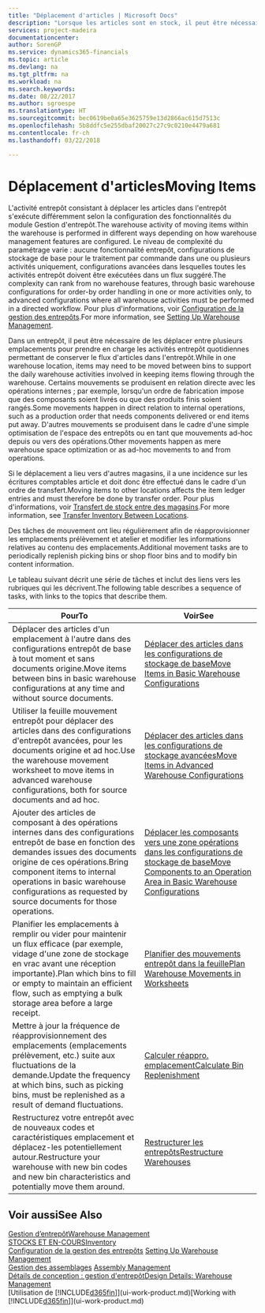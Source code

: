 ```yaml
---
title: "Déplacement d'articles | Microsoft Docs"
description: "Lorsque les articles sont en stock, il peut être nécessaire de les déplacer entre plusieurs emplacements pour prendre en charge les activités entrepôt quotidiennes permettant de conserver le flux d'articles dans l'entrepôt. Certains mouvements se produisent en relation directe avec les opérations internes ; par exemple, lorsqu'un ordre de fabrication impose que des composants soient livrés ou que des produits finis soient rangés. D'autres mouvements se produisent dans le cadre d'une simple optimisation de l'espace des entrepôts ou en tant que mouvements ad-hoc depuis ou vers des opérations."
services: project-madeira
documentationcenter: 
author: SorenGP
ms.service: dynamics365-financials
ms.topic: article
ms.devlang: na
ms.tgt_pltfrm: na
ms.workload: na
ms.search.keywords: 
ms.date: 08/22/2017
ms.author: sgroespe
ms.translationtype: HT
ms.sourcegitcommit: bec0619be0a65e3625759e13d2866ac615d7513c
ms.openlocfilehash: 5b8ddfc5e255dbaf20027c27c9c0210e4479a681
ms.contentlocale: fr-ch
ms.lasthandoff: 03/22/2018

---
```

# <a name="moving-items"></a><span data-ttu-id="9536e-105">Déplacement d'articles</span><span class="sxs-lookup"><span data-stu-id="9536e-105">Moving Items</span></span>
<span data-ttu-id="9536e-106">L'activité entrepôt consistant à déplacer les articles dans l'entrepôt s'exécute différemment selon la configuration des fonctionnalités du module Gestion d'entrepôt.</span><span class="sxs-lookup"><span data-stu-id="9536e-106">The warehouse activity of moving items within the warehouse is performed in different ways depending on how warehouse management features are configured.</span></span> <span data-ttu-id="9536e-107">Le niveau de complexité du paramétrage varie : aucune fonctionnalité entrepôt, configurations de stockage de base pour le traitement par commande dans une ou plusieurs activités uniquement, configurations avancées dans lesquelles toutes les activités entrepôt doivent être exécutées dans un flux suggéré.</span><span class="sxs-lookup"><span data-stu-id="9536e-107">The complexity can rank from no warehouse features, through basic warehouse configurations for order-by order handling in one or more activities only, to advanced configurations where all warehouse activities must be performed in a directed workflow.</span></span> <span data-ttu-id="9536e-108">Pour plus d'informations, voir [Configuration de la gestion des entrepôts](warehouse-setup-warehouse.md).</span><span class="sxs-lookup"><span data-stu-id="9536e-108">For more information, see [Setting Up Warehouse Management](warehouse-setup-warehouse.md).</span></span>

<span data-ttu-id="9536e-109">Dans un entrepôt, il peut être nécessaire de les déplacer entre plusieurs emplacements pour prendre en charge les activités entrepôt quotidiennes permettant de conserver le flux d'articles dans l'entrepôt.</span><span class="sxs-lookup"><span data-stu-id="9536e-109">While in one warehouse location, items may need to be moved between bins to support the daily warehouse activities involved in keeping items flowing through the warehouse.</span></span> <span data-ttu-id="9536e-110">Certains mouvements se produisent en relation directe avec les opérations internes ; par exemple, lorsqu'un ordre de fabrication impose que des composants soient livrés ou que des produits finis soient rangés.</span><span class="sxs-lookup"><span data-stu-id="9536e-110">Some movements happen in direct relation to internal operations, such as a production order that needs components delivered or end items put away.</span></span> <span data-ttu-id="9536e-111">D'autres mouvements se produisent dans le cadre d'une simple optimisation de l'espace des entrepôts ou en tant que mouvements ad-hoc depuis ou vers des opérations.</span><span class="sxs-lookup"><span data-stu-id="9536e-111">Other movements happen as mere warehouse space optimization or as ad-hoc movements to and from operations.</span></span>

<span data-ttu-id="9536e-112">Si le déplacement a lieu vers d'autres magasins, il a une incidence sur les écritures comptables article et doit donc être effectué dans le cadre d'un ordre de transfert.</span><span class="sxs-lookup"><span data-stu-id="9536e-112">Moving items to other locations affects the item ledger entries and must therefore be done by transfer order.</span></span> <span data-ttu-id="9536e-113">Pour plus d'informations, voir [Transfert de stock entre des magasins](inventory-how-transfer-between-locations.md).</span><span class="sxs-lookup"><span data-stu-id="9536e-113">For more information, see [Transfer Inventory Between Locations](inventory-how-transfer-between-locations.md).</span></span>  

<span data-ttu-id="9536e-114">Des tâches de mouvement ont lieu régulièrement afin de réapprovisionner les emplacements prélèvement et atelier et modifier les informations relatives au contenu des emplacements.</span><span class="sxs-lookup"><span data-stu-id="9536e-114">Additional movement tasks are to periodically replenish picking bins or shop floor bins and to modify bin content information.</span></span>  

 <span data-ttu-id="9536e-115">Le tableau suivant décrit une série de tâches et inclut des liens vers les rubriques qui les décrivent.</span><span class="sxs-lookup"><span data-stu-id="9536e-115">The following table describes a sequence of tasks, with links to the topics that describe them.</span></span>   

|<span data-ttu-id="9536e-116">**Pour**</span><span class="sxs-lookup"><span data-stu-id="9536e-116">**To**</span></span>|<span data-ttu-id="9536e-117">**Voir**</span><span class="sxs-lookup"><span data-stu-id="9536e-117">**See**</span></span>|  
|------------|-------------|  
|<span data-ttu-id="9536e-118">Déplacer des articles d'un emplacement à l'autre dans des configurations entrepôt de base à tout moment et sans documents origine.</span><span class="sxs-lookup"><span data-stu-id="9536e-118">Move items between bins in basic warehouse configurations at any time and without source documents.</span></span>|[<span data-ttu-id="9536e-119">Déplacer des articles dans les configurations de stockage de base</span><span class="sxs-lookup"><span data-stu-id="9536e-119">Move Items in Basic Warehouse Configurations</span></span>](warehouse-how-to-move-items-ad-hoc-in-basic-warehousing.md)|
|<span data-ttu-id="9536e-120">Utiliser la feuille mouvement entrepôt pour déplacer des articles dans des configurations d'entrepôt avancées, pour les documents origine et ad hoc.</span><span class="sxs-lookup"><span data-stu-id="9536e-120">Use the warehouse movement worksheet to move items in advanced warehouse configurations, both for source documents and ad hoc.</span></span>|[<span data-ttu-id="9536e-121">Déplacer des articles dans les configurations de stockage avancées</span><span class="sxs-lookup"><span data-stu-id="9536e-121">Move Items in Advanced Warehouse Configurations</span></span>](warehouse-how-to-move-items-in-advanced-warehousing.md)|  
|<span data-ttu-id="9536e-122">Ajouter des articles de composant à des opérations internes dans des configurations entrepôt de base en fonction des demandes issues des documents origine de ces opérations.</span><span class="sxs-lookup"><span data-stu-id="9536e-122">Bring component items to internal operations in basic warehouse configurations as requested by source documents for those operations.</span></span>|[<span data-ttu-id="9536e-123">Déplacer les composants vers une zone opérations dans les configurations de stockage de base</span><span class="sxs-lookup"><span data-stu-id="9536e-123">Move Components to an Operation Area in Basic Warehouse Configurations</span></span>](warehouse-how-to-move-components-to-an-operation-area-in-basic-warehousing.md)|
|<span data-ttu-id="9536e-124">Planifier les emplacements à remplir ou vider pour maintenir un flux efficace (par exemple, vidage d'une zone de stockage en vrac avant une réception importante).</span><span class="sxs-lookup"><span data-stu-id="9536e-124">Plan which bins to fill or empty to maintain an efficient flow, such as emptying a bulk storage area before a large receipt.</span></span>|[<span data-ttu-id="9536e-125">Planifier des mouvements entrepôt dans la feuille</span><span class="sxs-lookup"><span data-stu-id="9536e-125">Plan Warehouse Movements in Worksheets</span></span>](warehouse-how-to-plan-warehouse-movements-in-worksheets.md)|
|<span data-ttu-id="9536e-126">Mettre à jour la fréquence de réapprovisionnement des emplacements (emplacements prélèvement, etc.) suite aux fluctuations de la demande.</span><span class="sxs-lookup"><span data-stu-id="9536e-126">Update the frequency at which bins, such as picking bins, must be replenished as a result of demand fluctuations.</span></span>|[<span data-ttu-id="9536e-127">Calculer réappro. emplacement</span><span class="sxs-lookup"><span data-stu-id="9536e-127">Calculate Bin Replenishment</span></span>](warehouse-how-to-calculate-bin-replenishment.md)|
|<span data-ttu-id="9536e-128">Restructurez votre entrepôt avec de nouveaux codes et caractéristiques emplacement et déplacez-les potentiellement autour.</span><span class="sxs-lookup"><span data-stu-id="9536e-128">Restructure your warehouse with new bin codes and new bin characteristics and potentially move them around.</span></span>|[<span data-ttu-id="9536e-129">Restructurer les entrepôts</span><span class="sxs-lookup"><span data-stu-id="9536e-129">Restructure Warehouses</span></span>](warehouse-how-to-restructure-warehouses.md)|  

## <a name="see-also"></a><span data-ttu-id="9536e-130">Voir aussi</span><span class="sxs-lookup"><span data-stu-id="9536e-130">See Also</span></span>  
[<span data-ttu-id="9536e-131">Gestion d’entrepôt</span><span class="sxs-lookup"><span data-stu-id="9536e-131">Warehouse Management</span></span>](warehouse-manage-warehouse.md)  
[<span data-ttu-id="9536e-132">STOCKS ET EN-COURS</span><span class="sxs-lookup"><span data-stu-id="9536e-132">Inventory</span></span>](inventory-manage-inventory.md)  
<span data-ttu-id="9536e-133">[Configuration de la gestion des entrepôts](warehouse-setup-warehouse.md)   </span><span class="sxs-lookup"><span data-stu-id="9536e-133">[Setting Up Warehouse Management](warehouse-setup-warehouse.md)   </span></span>  
<span data-ttu-id="9536e-134">[Gestion des assemblages](assembly-assemble-items.md)  </span><span class="sxs-lookup"><span data-stu-id="9536e-134">[Assembly Management](assembly-assemble-items.md)  </span></span>  
[<span data-ttu-id="9536e-135">Détails de conception : gestion d'entrepôt</span><span class="sxs-lookup"><span data-stu-id="9536e-135">Design Details: Warehouse Management</span></span>](design-details-warehouse-management.md)  
<span data-ttu-id="9536e-136">[Utilisation de [!INCLUDE[d365fin](includes/d365fin_md.md)]](ui-work-product.md)</span><span class="sxs-lookup"><span data-stu-id="9536e-136">[Working with [!INCLUDE[d365fin](includes/d365fin_md.md)]](ui-work-product.md)</span></span>


